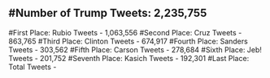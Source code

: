 #Number of Trump Tweets: 2,235,755
---
#First Place: Rubio Tweets - 1,063,556
#Second Place: Cruz Tweets - 863,765
#Third Place: Clinton Tweets - 674,917
#Fourth Place: Sanders Tweets - 303,562
#Fifth Place: Carson Tweets - 278,684
#Sixth Place: Jeb! Tweets - 201,752
#Seventh Place: Kasich Tweets - 192,301
#Last Place: Total Tweets -  
